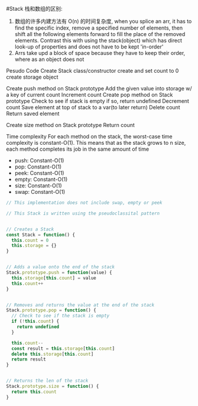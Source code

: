 #Stack
栈和数组的区别:
1. 数组的许多内建方法有 O(n) 的时间复杂度, when you splice an arr, it has to find the specific index, remove a  specified number of elements, then shift all the following elements forward to fill the place of the removed elements. Contrast this with using the stack(object) which has direct look-up of properties and does not have to be kept 'in-order'
2. Arrs take upd a block of space because they have to keep their order, where as an object does not

Pesudo Code
Create Stack class/constructor
  create and set count to 0
  create storage object

Create push method on Stack prototype
  Add the given value into storage w/ a key of current count
  Increment count
Create pop method on Stack prototype
  Check to see if stack is empty
    if so, return undefined
  Decrement count
  Save element at top of stack to a var(to later return)
  Delete count
  Return saved element

Create size method on Stack prototype
  Return count

Time complexity
For each method on the stack, the worst-case time complexity is constant-O(1). This means that as the stack grows to n size, each method completes its job in the same amount of time
- push: Constant-O(1)
- pop: Constant-O(1)
- peek: Constant-O(1)
- empty: Constant-O(1)
- size: Constant-O(1)
- swap: Constant-O(1)


```js
// This implementation does not include swap, empty or peek

// This Stack is written using the pseudoclassital pattern


// Creates a Stack
const Stack = function() {
  this.count = 0
  this.storage = {}
}  


// Adds a value onto the end of the stack
Stack.prototype.push = function(value) {
  this.storage[this.count] = value
  this.count++
}


// Removes and returns the value at the end of the stack
Stack.prototype.pop = function() {
  // Check to see if the stack is empty
  if (!this.count) {
    return undefined
  }

  this.count--
  const result = this.storage[this.count]
  delete this.storage[this.count]
  return result
}


// Returns the len of the stack
Stack.prototype.size = function() {
  return this.count
}
```
